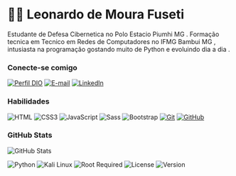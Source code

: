 # 👋🏻 Leonardo de Moura Fuseti

Estudante de Defesa Cibernetica no Polo Estacio Piumhi MG . Formação tecnica em Tecnico em Redes de Computadores no IFMG Bambui MG , intusiasta na programação gostando muito de Python e evoluindo dia a dia .

### Conecte-se comigo

[![Perfil DIO](https://img.shields.io/badge/-Meu%20Perfil%20na%20DIO-30A3DC?style=for-the-badge)](https://www.dio.me/users/mourafuseti)
[![E-mail](https://img.shields.io/badge/-Email-000?style=for-the-badge&logo=microsoft-outlook&logoColor=E94D5F)](mailto:mourafuseti@gmail.com)
[![LinkedIn](https://img.shields.io/badge/-LinkedIn-000?style=for-the-badge&logo=linkedin&logoColor=30A3DC)](https://www.linkedin.com/in/leonardo-moura-fuseti-4052b0359/)

### Habilidades

![HTML](https://img.shields.io/badge/HTML-000?style=for-the-badge&logo=html5&logoColor=30A3DC)
![CSS3](https://img.shields.io/badge/CSS3-000?style=for-the-badge&logo=css3&logoColor=E94D5F)
![JavaScript](https://img.shields.io/badge/JavaScript-000?style=for-the-badge&logo=javascript&logoColor=F0DB4F)
![Sass](https://img.shields.io/badge/SASS-000?style=for-the-badge&logo=sass&logoColor=CD6799)
![Bootstrap](https://img.shields.io/badge/bootstrap-000?style=for-the-badge&logo=bootstrap&logoColor=553C7B)
[![Git](https://img.shields.io/badge/Git-000?style=for-the-badge&logo=git&logoColor=E94D5F)](https://git-scm.com/doc)
[![GitHub](https://img.shields.io/badge/GitHub-000?style=for-the-badge&logo=github&logoColor=30A3DC)](https://docs.github.com/)

### GitHub Stats

![GitHub Stats](https://github-readme-stats.vercel.app/api?username=mourafuseti&theme=transparent&bg_color=000&border_color=30A3DC&show_icons=true&icon_color=30A3DC&title_color=E94D5F&text_color=FFF)



![Python](https://img.shields.io/badge/python-3.8%2B-3670A0?logo=python&logoColor=ffdd54)
![Kali Linux](https://img.shields.io/badge/Kali_Linux-557C94?logo=kalilinux)
![Root Required](https://img.shields.io/badge/Root-Required-red)
![License](https://img.shields.io/badge/license-All%20Rights%20Reserved-critical)
![Version](https://img.shields.io/badge/version-8.1-success)
